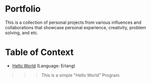 # Portfolio
This is a collection of personal projects from various influences and collaborations that showcase personal experience, creativity, problem solving, and etc. 

# Table of Context
* [Hello World](\helloWorld) (Language: Erlang)
>>>This is a simple "Hello World" Program.